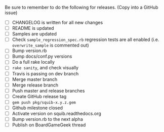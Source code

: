 Be sure to remember to do the following for releases. (Copy into a GitHub issue)

 - [ ] CHANGELOG is written for all new changes
 - [ ] README is updated
 - [ ] Samples are updated
 - [ ] Check `sample_regression_spec.rb` regression tests are all enabled (i.e. `overwrite_sample` is commented out)
 - [ ] Bump version.rb
 - [ ] Bump docs/conf.py versions
 - [ ] Do a full rake locally
 - [ ] `rake sanity`, and check visually
 - [ ] Travis is passing on dev branch
 - [ ] Merge master branch
 - [ ] Merge release branch
 - [ ] Push master and release branches
 - [ ] Create GitHub release tag
 - [ ] `gem push pkg/squib-x.y.z.gem`
 - [ ] Github milestone closed
 - [ ] Activate version on squib.readthedocs.org
 - [ ] Bump version.rb to the next alpha
 - [ ] Publish on BoardGameGeek thread
